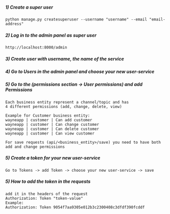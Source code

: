 ##### 1) Create a super user
```
python manage.py createsuperuser --username "username" --email "email-address"
```
##### 2) Log in to the admin panel as super user  
```
http://localhost:8000/admin
```
##### 3) Create user with username, the name of the service

##### 4) Go to Users in the admin panel and choose your new user-service

##### 5) Go to the (permissions section -> User permissions) and add Permissions
```
Each business entity represent a channel/topic and has 
4 different permissions (add, change, delete, view)

Example for Customer business entity:
wayneapp | customer | Can add customer
wayneapp | customer | Can change customer
wayneapp | customer | Can delete customer
wayneapp | customer | Can view customer

For save requests (api/<business_entity>/save) you need to have both add and change permissions 
```

##### 5) Create a token for your new user-service
```
Go to Tokens -> add Token -> choose your new user-service -> save
```

##### 5) How to add the token in the requests
```
add it in the headers of the request 
Authorization: Token "token-value"
Example:
Authorization: Token 9054f7aa9305e012b3c2300408c3dfdf390fcddf
```